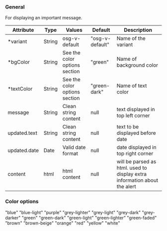 ### General
For displaying an important message.

| Attribute | Type | Values | Default | Description |
|---|---|---|---|---|
| *variant | String | osg-v-default | "osg-v-default" | Name of the variant |
| *bgColor | String | See the color options section | "green" | Name of background color |
| *textColor | String | See the color options section | "green-dark" | Name of text color |
| message | String | Clean string content | null | text displayed in top left corner |
| updated.text | String | Clean string content | null | text to be displayed before date |
| updated.date | Date | Valid date format | null | date displayed in top right corner |
| content | html | html content | null | will be parsed as html. used to display extra information about the alert |

### Color options
"blue"
"blue-light"
"purple"
"grey-lighter"
"grey-light"
"grey-dark"
"grey-darker"
"green"
"green-dark"
"green-light"
"green-lighter"
"green-faded"
"brown"
"brown-beige"
"orange"
"red"
"yellow"
"white"
